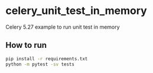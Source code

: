 # celery_unit_test_in_memory
Celery 5.27 example to run unit test in memory



## How to run

```bash
pip install -r requirements.txt
python -m pytest -sv tests
```